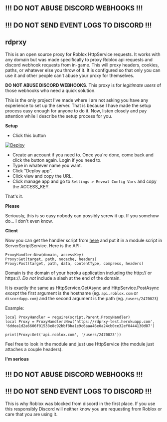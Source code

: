 ## !!! DO NOT ABUSE DISCORD WEBHOOKS !!!
## !!! DO NOT SEND EVENT LOGS TO DISCORD !!!

## rdprxy

This is an open source proxy for Roblox HttpService requests. It works with any domain but was made specifically to proxy Roblox api requests and discord webhook requests from in-game. This will proxy headers, cookies, paths, or whatever else you throw of it. It is configured so that only you can use it and other people can't abuse your proxy for themselves.

**DO NOT ABUSE DISCORD WEBHOOKS**. This proxy is for _legitimate users_ of those webhooks who need a quick solution.

This is the only project I've made where I am not asking you have any experience to set up the server. That is because I have made the setup process easy enough for anyone to do it. Now, listen closely and pay attention while I describe the setup process for you.

**Setup**

- Click this button

[![Deploy](https://www.herokucdn.com/deploy/button.svg)](https://heroku.com/deploy?template=https://github.com/HiroshiCastro/rdprxy)

- Create an account if you need to. Once you're done, come back and click the button again. Login if you need to.
- Type in whatever name you want.
- Click "Deploy app".
- Click view and copy the URL.
- Click manage app and go to `Settings > Reveal Config Vars` and copy the ACCESS_KEY.

That's it.

**Please**

Seriously, this is so easy nobody can possibly screw it up. If you somehow do... I don't even know.

**Client**

Now you can get the handler script from [here](https://github.com/sentanos/rdprxy/blob/master/client/proxyHandler.mod.lua) and put it in a module script in ServerScriptService. Here is the API:

    ProxyHandler:New(domain, accessKey)
    Proxy:Get(target, path, nocache, headers)
    Proxy:Post(target, path, data, contentType, compress, headers)

Domain is the domain of your heroku application including the http:// or https://. _Do not_ include a slash at the end of the domain.

It is exactly the same as HttpService.GetAsync and HttpService.PostAsync _except_ the first argument is the hostname (eg. `api.roblox.com` or `discordapp.com`) and the second argument is the path (eg. `/users/2470023`)

Example:

    local ProxyHandler = require(script.Parent.ProxyHandler)
    local Proxy = ProxyHandler:New('https://rdprxy-test.herokuapp.com', '6ddea1d2a6606f01538e8c92bbf8ba1e9c6aaa46e0a24cb0ce32ef0444130d07')

    print(Proxy:Get('api.roblox.com', '/users/2470023'))

Feel free to look in the module and just use HttpService (the module just attaches a couple headers).

**I'm serious**

## !!! DO NOT ABUSE DISCORD WEBHOOKS !!!
## !!! DO NOT SEND EVENT LOGS TO DISCORD !!!

This is why Roblox was blocked from discord in the first place. If you use this responsibly Discord will neither know you are requesting from Roblox or care that you are using it.
